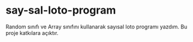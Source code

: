 # say-sal-loto-program
Random sınıfı ve Array sınıfını kullanarak sayısal loto programı yazdım. Bu proje katkılara açıktır. 
